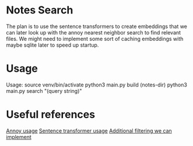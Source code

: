 # Notes Search

The plan is to use the sentence transformers to create embeddings that we can later look up with the annoy nearest neighbor search to find relevant files.
We might need to implement some sort of caching embeddings with maybe sqlite later to speed up startup.  

# Usage
Usage: 
source venv/bin/activate
python3 main.py build (notes-dir)
python3 main.py search "(query string)"

# Useful references
[Annoy usage](https://github.com/spotify/annoy)
[Sentence transformer usage](https://www.sbert.net/docs/pretrained-models/msmarco-v3.html)
[Additional filtering we can implement](https://www.sbert.net/examples/applications/retrieve_rerank/README.html)
